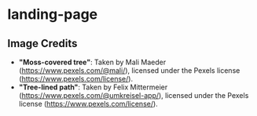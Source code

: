 # landing-page

## Image Credits

* **"Moss-covered tree"**: Taken by Mali Maeder (https://www.pexels.com/@mali/), licensed under the Pexels license (https://www.pexels.com/license/).
* **"Tree-lined path"**: Taken by Felix Mittermeier (https://www.pexels.com/@umkreisel-app/), licensed under the Pexels license (https://www.pexels.com/license/).